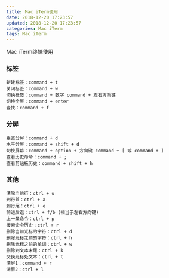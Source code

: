 ```yaml
---
title: Mac iTerm使用
date: 2018-12-20 17:23:57
updated: 2018-12-20 17:23:57
categories: Mac iTerm
tags: Mac iTerm
---
```


Mac iTerm终端使用

<!--more-->

### 标签

    新建标签：command + t
    关闭标签：command + w
    切换标签：command + 数字 command + 左右方向键
    切换全屏：command + enter
    查找：command + f

### 分屏

    垂直分屏：command + d
    水平分屏：command + shift + d
    切换屏幕：command + option + 方向键 command + [ 或 command + ]
    查看历史命令：command + ;
    查看剪贴板历史：command + shift + h

### 其他

    清除当前行：ctrl + u
    到行首：ctrl + a
    到行尾：ctrl + e
    前进后退：ctrl + f/b (相当于左右方向键)
    上一条命令：ctrl + p
    搜索命令历史：ctrl + r
    删除当前光标的字符：ctrl + d
    删除光标之前的字符：ctrl + h
    删除光标之前的单词：ctrl + w
    删除到文本末尾：ctrl + k
    交换光标处文本：ctrl + t
    清屏1：command + r
    清屏2：ctrl + l

